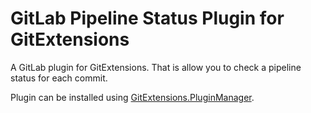 # GitLab Pipeline Status Plugin for GitExtensions

A GitLab plugin for GitExtensions. That is allow you to check a pipeline status for each commit.

Plugin can be installed using [GitExtensions.PluginManager](https://github.com/gitextensions/gitextensions.pluginmanager).